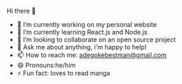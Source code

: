 Hi there 👋

<!--
- 🤔 I’m looking for help with 
**Adegokebestman/Adegokebestman** is a ✨ _special_ ✨ repository because its `README.md` (this file) appears on your GitHub profile.
-->

- 🔭 I’m currently working on my personal website 
- 🌱 I’m currently learning React.js and Node.js
- 👯 I’m looking to collaborate on an open source project  
- 💬 Ask me about anything, i'm happy to help!
- 📫 How to reach me: adegokebestman@gmail.com 
- 😄 Pronouns:he/him 
- ⚡ Fun fact: loves to read manga 

